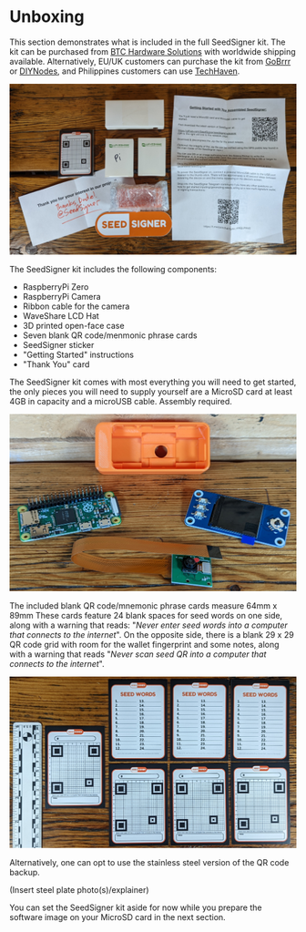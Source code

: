 # Unboxing
This section demonstrates what is included in the full SeedSigner kit. The kit can be purchased from [BTC Hardware Solutions](https://btc-hardware-solutions.square.site/) with worldwide shipping available. Alternatively, EU/UK customers can purchase the kit from [GoBrrr](https://www.gobrrr.me/?v=7516fd43adaa) or [DIYNodes](https://diynodes.com/), and Philippines customers can use [TechHaven](https://www.lazada.com.ph/products/preassembled-seedsigner-in-open-pill-case-i2659439195-s12652647245.html?spm=a2o4l.seller.list.18.111a346bP5V0no&mp=1&freeshipping=1).

![](assets/unboxing00.jpg)

The SeedSigner kit includes the following components:

- RaspberryPi Zero
- RaspberryPi Camera
- Ribbon cable for the camera
- WaveShare LCD Hat 
- 3D printed open-face case
- Seven blank QR code/menmonic phrase cards
- SeedSigner sticker
- "Getting Started" instructions
- "Thank You" card

The SeedSigner kit comes with most everything you will need to get started, the only pieces you will need to supply yourself are a MicroSD card at least 4GB in capacity and a microUSB cable. Assembly required.

![](assets/unboxing01.jpg)

The included blank QR code/mnemonic phrase cards measure 64mm x 89mm These cards feature 24 blank spaces for seed words on one side, along with a warning that reads: "_Never enter seed words into a computer that connects to the internet_". On the opposite side, there is a blank 29 x 29 QR code grid with room for the wallet fingerprint and some notes, along with a warning that reads "_Never scan seed QR into a computer that connects to the internet_".

![](assets/unboxing02.jpg)

Alternatively, one can opt to use the stainless steel version of the QR code backup. 

(Insert steel plate photo(s)/explainer)

You can set the SeedSigner kit aside for now while you prepare the software image on your MicroSD card in the next section. 
